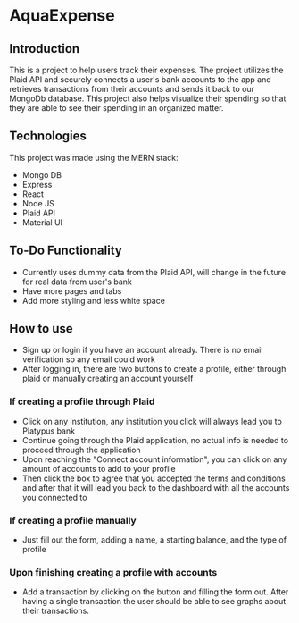 # AquaExpense


## Introduction

This is a project to help users track their expenses. The project utilizes the Plaid API and securely connects a user's bank accounts to the app and retrieves transactions from their accounts and sends it back to our MongoDb database. This project also helps visualize their spending so that they are able to see their spending in an organized matter.


## Technologies
This project was made using the MERN stack:
* Mongo DB
* Express 
* React
* Node JS
* Plaid API
* Material UI


## To-Do Functionality 
* Currently uses dummy data from the Plaid API, will change in the future for real data from user's bank
* Have more pages and tabs
* Add more styling and less white space

## How to use
* Sign up or login if you have an account already. There is no email verification so any email could work
* After logging in, there are two buttons to create a profile, either through plaid or manually creating an account yourself

### If creating a profile through Plaid
* Click on any institution, any institution you click will always lead you to Platypus bank
* Continue going through the Plaid application, no actual info is needed to proceed through the application
* Upon reaching the "Connect account information", you can click on any amount of accounts to add to your profile
* Then click the box to agree that you accepted the terms and conditions and after that it will lead you back to the dashboard with all the accounts you connected to

### If creating a profile manually
* Just fill out the form, adding a name, a starting balance, and the type of profile

### Upon finishing creating a profile with accounts
* Add a transaction by clicking on the button and filling the form out. After having a single transaction the user should be able to see graphs about their transactions.

